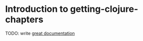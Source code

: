# Introduction to getting-clojure-chapters

TODO: write [great documentation](http://jacobian.org/writing/what-to-write/)
